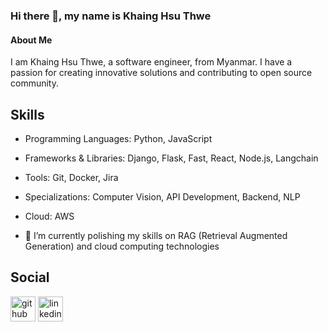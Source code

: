 ### Hi there 👋, my name is Khaing Hsu Thwe
#### About Me
I am Khaing Hsu Thwe, a software engineer, from Myanmar. I have a passion for creating innovative solutions and contributing to open source community. 

## Skills
- Programming Languages: Python, JavaScript
- Frameworks & Libraries: Django, Flask, Fast, React, Node.js, Langchain
- Tools: Git, Docker, Jira
- Specializations: Computer Vision, API Development, Backend, NLP
- Cloud: AWS 

- 🌱 I’m currently polishing my skills on RAG (Retrieval Augmented Generation) and cloud computing technologies

## Social
[<img src='https://cdn.jsdelivr.net/npm/simple-icons@3.0.1/icons/github.svg' alt='github' height='40'>](https://github.com/atom017) 
[<img src='https://cdn.jsdelivr.net/npm/simple-icons@3.0.1/icons/linkedin.svg' alt='linkedin' height='40'>](https://www.linkedin.com/in/khaing-hsu-thwe-00936a1bb/) 


